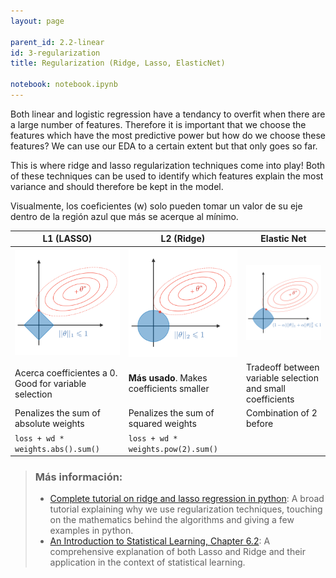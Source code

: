```yaml
---
layout: page

parent_id: 2.2-linear
id: 3-regularization
title: Regularization (Ridge, Lasso, ElasticNet)

notebook: notebook.ipynb
---
```



Both linear and logistic regression have a tendancy to overfit when there are a large number of features. Therefore it is important that we choose the features which have the most predictive power but how do we choose these features? We can use our EDA to a certain extent but that only goes so far.

This is where ridge and lasso regularization techniques come into play! Both of these techniques can be used to identify which features explain the most variance and should therefore be kept in the model.

Visualmente, los coeficientes (w) solo pueden tomar un valor de su eje dentro de la región azul que más se acerque al mínimo.

| L1 (LASSO)          | L2 (Ridge)          | Elastic Net               |
|---------------------|---------------------|---------------------------|
| ![](../img/lasso.png)  | ![](../img/ridge.png)  | ![](../img/elastic-net.png)  |
| Acerca coefficientes a 0. Good for variable selection | **Más usado**. Makes coefficients smaller | Tradeoff between variable selection and small coefficients |
| Penalizes the sum of absolute weights | Penalizes the sum of squared weights | Combination of 2 before |
| `loss + wd * weights.abs().sum()` | `loss + wd * weights.pow(2).sum()` |



> ### Más información:
> - [Complete tutorial on ridge and lasso regression in python](https://www.analyticsvidhya.com/blog/2016/01/complete-tutorial-ridge-lasso-regression-python/): A broad tutorial explaining why we use regularization techniques, touching on the mathematics behind the algorithms and giving a few examples in python.
> - [An Introduction to Statistical Learning, Chapter 6.2](http://www-bcf.usc.edu/%7Egareth/ISL/ISLR%20Sixth%20Printing.pdf): A comprehensive explanation of both Lasso and Ridge and their application in the context of statistical learning.

